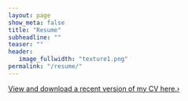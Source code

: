 ```yaml
---
layout: page
show_meta: false
title: "Resume"
subheadline: ""
teaser: ""
header:
   image_fullwidth: "texture1.png"
permalink: "/resume/"
---
```



<a class="radius button small" href="resume_Karen_Olsen.pdf">View and download a recent version of my CV here.›</a>

